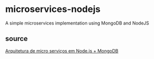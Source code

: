 # microservices-nodejs
A simple microservices implementation using MongoDB and NodeJS
## source
[Arquitetura de micro serviços em Node.js + MongoDB](https://imasters.com.br/desenvolvimento/arquitetura-de-micro-servicos-em-node-js-mongodb)
